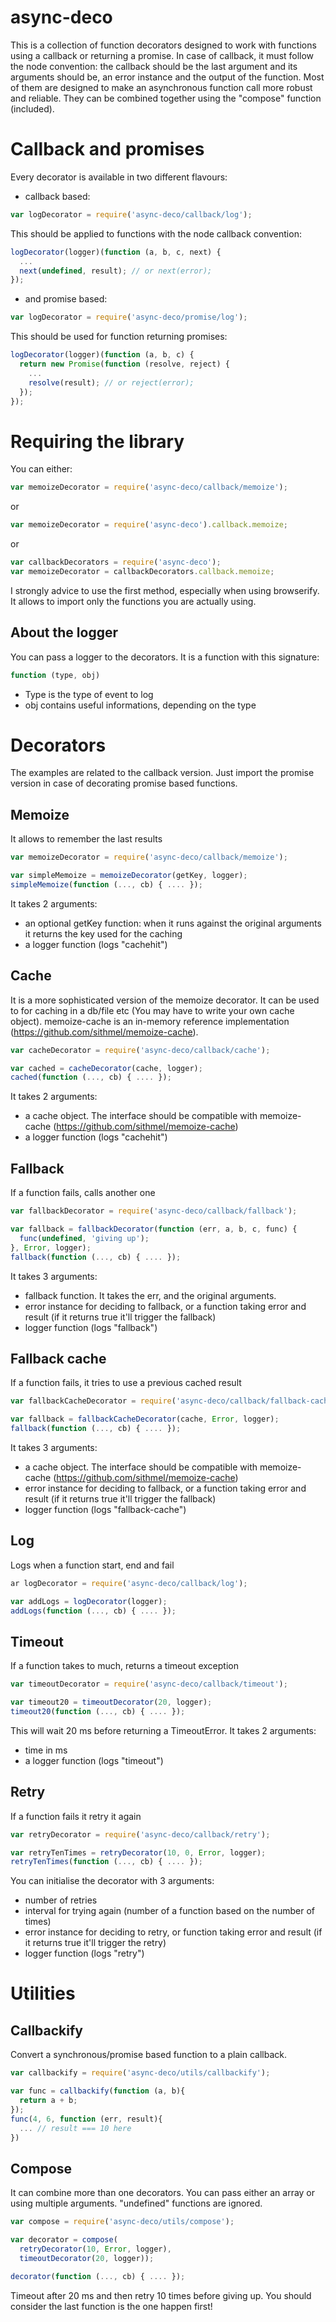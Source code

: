 async-deco
==========
This is a collection of function decorators designed to work with functions using a callback or returning a promise.
In case of callback, it must follow the node convention: the callback should be the last argument and its arguments should be, an error instance and the output of the function.
Most of them are designed to make an asynchronous function call more robust and reliable.
They can be combined together using the "compose" function (included).

Callback and promises
=====================
Every decorator is available in two different flavours:
* callback based:
```js
var logDecorator = require('async-deco/callback/log');
```
This should be applied to functions with the node callback convention:
```js
logDecorator(logger)(function (a, b, c, next) {
  ...
  next(undefined, result); // or next(error);
});
```
* and promise based:
```js
var logDecorator = require('async-deco/promise/log');
```
This should be used for function returning promises:
```js
logDecorator(logger)(function (a, b, c) {
  return new Promise(function (resolve, reject) {
    ...
    resolve(result); // or reject(error);    
  });
});
```

Requiring the library
=====================
You can either:
```js
var memoizeDecorator = require('async-deco/callback/memoize');
```
or
```js
var memoizeDecorator = require('async-deco').callback.memoize;
```
or
```js
var callbackDecorators = require('async-deco');
var memoizeDecorator = callbackDecorators.callback.memoize;
```
I strongly advice to use the first method, especially when using browserify. It allows to import only the functions you are actually using.

About the logger
----------------
You can pass a logger to the decorators. It is a function with this signature:
```js
function (type, obj)
```
* Type is the type of event to log
* obj contains useful informations, depending on the type

Decorators
==========
The examples are related to the callback version. Just import the promise version in case of decorating promise based functions.

Memoize
-------
It allows to remember the last results
```js
var memoizeDecorator = require('async-deco/callback/memoize');

var simpleMemoize = memoizeDecorator(getKey, logger);
simpleMemoize(function (..., cb) { .... });
```
It takes 2 arguments:
* an optional getKey function: when it runs against the original arguments it returns the key used for the caching
* a logger function (logs "cachehit")

Cache
-----
It is a more sophisticated version of the memoize decorator. It can be used to for caching in a db/file etc (You may have to write your own cache object).
memoize-cache is an in-memory reference implementation (https://github.com/sithmel/memoize-cache).
```js
var cacheDecorator = require('async-deco/callback/cache');

var cached = cacheDecorator(cache, logger);
cached(function (..., cb) { .... });
```
It takes 2 arguments:
* a cache object. The interface should be compatible with memoize-cache (https://github.com/sithmel/memoize-cache)
* a logger function (logs "cachehit")

Fallback
--------
If a function fails, calls another one
```js
var fallbackDecorator = require('async-deco/callback/fallback');

var fallback = fallbackDecorator(function (err, a, b, c, func) {
  func(undefined, 'giving up');
}, Error, logger);
fallback(function (..., cb) { .... });
```
It takes 3 arguments:
* fallback function. It takes the err, and the original arguments.
* error instance for deciding to fallback, or a function taking error and result (if it returns true it'll trigger the fallback)
* logger function (logs "fallback")

Fallback cache
--------------
If a function fails, it tries to use a previous cached result
```js
var fallbackCacheDecorator = require('async-deco/callback/fallback-cache');

var fallback = fallbackCacheDecorator(cache, Error, logger);
fallback(function (..., cb) { .... });
```
It takes 3 arguments:
* a cache object. The interface should be compatible with memoize-cache (https://github.com/sithmel/memoize-cache)
* error instance for deciding to fallback, or a function taking error and result (if it returns true it'll trigger the fallback)
* logger function (logs "fallback-cache")

Log
---
Logs when a function start, end and fail
```js
ar logDecorator = require('async-deco/callback/log');

var addLogs = logDecorator(logger);
addLogs(function (..., cb) { .... });
```

Timeout
-------
If a function takes to much, returns a timeout exception
```js
var timeoutDecorator = require('async-deco/callback/timeout');

var timeout20 = timeoutDecorator(20, logger);
timeout20(function (..., cb) { .... });
```
This will wait 20 ms before returning a TimeoutError.
It takes 2 arguments:
* time in ms
* a logger function (logs "timeout")

Retry
-----
If a function fails it retry it again
```js
var retryDecorator = require('async-deco/callback/retry');

var retryTenTimes = retryDecorator(10, 0, Error, logger);
retryTenTimes(function (..., cb) { .... });
```
You can initialise the decorator with 3 arguments:
* number of retries
* interval for trying again (number of a function based on the number of times)
* error instance for deciding to retry, or function taking error and result (if it returns true it'll trigger the retry)
* logger function (logs "retry")

Utilities
=========

Callbackify
-----------
Convert a synchronous/promise based function to a plain callback.
```js
var callbackify = require('async-deco/utils/callbackify');

var func = callbackify(function (a, b){
  return a + b;
});
func(4, 6, function (err, result){
  ... // result === 10 here
})
```

Compose
-------
It can combine more than one decorators. You can pass either an array or using multiple arguments. "undefined" functions are ignored.
```js
var compose = require('async-deco/utils/compose');

var decorator = compose(
  retryDecorator(10, Error, logger),
  timeoutDecorator(20, logger));

decorator(function (..., cb) { .... });
```
Timeout after 20 ms and then retry 10 times before giving up.
You should consider the last function is the one happen first!
